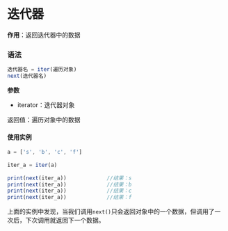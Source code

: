 # 迭代器
**作用**：返回迭代器中的数据
### 语法
```js
迭代器名 = iter(遍历对象) 
next(迭代器名)
```
**参数**
- iterator：迭代器对象

返回值：遍历对象中的数据

#### 使用实例
```js
a = ['s', 'b', 'c', 'f']  
  
iter_a = iter(a)  
  
print(next(iter_a))  			//结果：s
print(next(iter_a))  			//结果：b
print(next(iter_a))  			//结果：c
print(next(iter_a))				//结果：f
```
上面的实例中发现，当我们调用`next()`只会返回对象中的一个数据，但调用了一次后，下次调用就返回下一个数据。